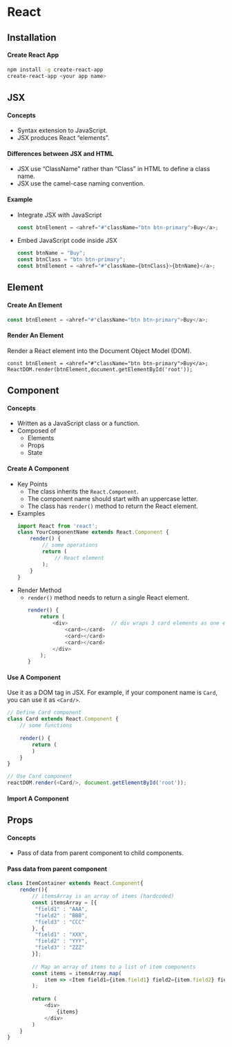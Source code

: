 # React

## Installation
#### Create React App
  ```bash
  npm install -g create-react-app
  create-react-app <your app name>
  ```

## JSX
#### Concepts 
- Syntax extension to JavaScript.
- JSX produces React “elements”.

#### Differences between JSX and HTML
- JSX use “ClassName” rather than “Class” in HTML to define a class name.
- JSX use the camel-case naming convention.

#### Example
- Integrate JSX with JavaScript
  ```js
  const btnElement = <ahref="#"className="btn btn-primary">Buy</a>;
  ```
- Embed JavaScript code inside JSX
  ```js
  const btnName = "Buy";
  const btnClass = "btn btn-primary"; 
  const btnElement = <ahref="#"className={btnClass}>{btnName}</a>;
  ```

## Element
#### Create An Element
```js
const btnElement = <ahref="#"className="btn btn-primary">Buy</a>;
```

#### Render An Element
Render a React element into the Document Object Model (DOM).
```
const btnElement = <ahref="#"className="btn btn-primary">Buy</a>;
ReactDOM.render(btnElement,document.getElementById('root'));
```

## Component
#### Concepts 
- Written as a JavaScript class or a function.
- Composed of
   - Elements
   - Props
   - State

#### Create A Component
- Key Points
   - The class inherits the `React.Component`.
   - The component name should start with an uppercase letter.
   - The class has `render()` method to return the React element.
- Examples
  ```js
  import React from 'react';
  class YourComponentName extends React.Component {
      render() {
          // some operations
          return (
              // React element
          );
      }
  }
  ```
- Render Method
    - `render()` method needs to return a single React element.
      ```js
      render() {
          return (
              <div>              // div wraps 3 card elements as one element.
                  <card></card>
                  <card></card>
                  <card></card>
              </div>
          );
      }
      ```
  
#### Use A Component
Use it as a DOM tag in JSX. For example, if your component name is `Card`, you can use it as `<Card/>`.
```js
// Define Card component
class Card extends React.Component {
    // some functions
    
    render() {
        return (
        )
    }
}

// Use Card component
reactDOM.render(<Card/>, document.getElementById('root'));
```

#### Import A Component

## Props
#### Concepts 
- Pass of data from parent component to child components.

#### Pass data from parent component
```js
class ItemContainer extends React.Component{
    render(){
        // itemsArray is an array of items (hardcoded)
        const itemsArray = [{
         "field1" : "AAA",
         "field2" : "BBB",
         "field3" : "CCC"
        }, {
         "field1" : "XXX",
         "field2" : "YYY",
         "field3" : "ZZZ"
        }];
    
        // Map an array of items to a list of item components
        const items = itemsArray.map(
            item => <Item field1={item.field1} field2={item.field2} field3={item.field3} />
        );
        
        return (
            <div>
                {items}
            </div>
        )
    }
}
```
